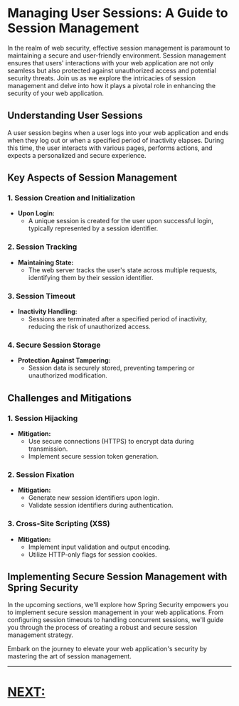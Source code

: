 # Managing User Sessions: A Guide to Session Management

In the realm of web security, effective session management is paramount to maintaining a secure and user-friendly environment. Session management ensures that users' interactions with your web application are not only seamless but also protected against unauthorized access and potential security threats. Join us as we explore the intricacies of session management and delve into how it plays a pivotal role in enhancing the security of your web application.

## Understanding User Sessions

A user session begins when a user logs into your web application and ends when they log out or when a specified period of inactivity elapses. During this time, the user interacts with various pages, performs actions, and expects a personalized and secure experience.

## Key Aspects of Session Management

### 1. Session Creation and Initialization

- **Upon Login:**
    - A unique session is created for the user upon successful login, typically represented by a session identifier.

### 2. Session Tracking

- **Maintaining State:**
    - The web server tracks the user's state across multiple requests, identifying them by their session identifier.

### 3. Session Timeout

- **Inactivity Handling:**
    - Sessions are terminated after a specified period of inactivity, reducing the risk of unauthorized access.

### 4. Secure Session Storage

- **Protection Against Tampering:**
    - Session data is securely stored, preventing tampering or unauthorized modification.

## Challenges and Mitigations

### 1. Session Hijacking

- **Mitigation:**
    - Use secure connections (HTTPS) to encrypt data during transmission.
    - Implement secure session token generation.

### 2. Session Fixation

- **Mitigation:**
    - Generate new session identifiers upon login.
    - Validate session identifiers during authentication.

### 3. Cross-Site Scripting (XSS)

- **Mitigation:**
    - Implement input validation and output encoding.
    - Utilize HTTP-only flags for session cookies.

## Implementing Secure Session Management with Spring Security

In the upcoming sections, we'll explore how Spring Security empowers you to implement secure session management in your web applications. From configuring session timeouts to handling concurrent sessions, we'll guide you through the process of creating a robust and secure session management strategy.

Embark on the journey to elevate your web application's security by mastering the art of session management.

---

# [NEXT:]()